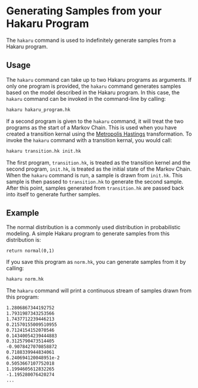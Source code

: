 # Generating Samples from your Hakaru Program #

The `hakaru` command is used to indefinitely generate samples from a Hakaru program.

## Usage ##

The `hakaru` command can take up to two Hakaru programs as arguments. If only one program is provided, the `hakaru` command generates samples based on the model described in
the Hakaru program. In this case, the `hakaru` command can be invoked in the command-line by calling:

````bash
hakaru hakaru_program.hk
````

If a second program is given to the `hakaru` command, it will treat the two programs as the start of a Markov Chain. This is used when you have created a transition kernal 
using the [Metropolis Hastings](../transforms/mh.md) transformation. To invoke the `hakaru` command with a transition kernal, you would call:

````bash
hakaru transition.hk init.hk
````

The first program, `transition.hk`,  is treated as the transition kernel and the second program, `init.hk`, is treated as the initial state of the Markov Chain. When the 
`hakaru` command is run, a sample is drawn from `init.hk`. This sample is then passed to `transition.hk` to generate the second sample. After this point, samples generated
from `transition.hk` are passed back into itself to generate further samples.

## Example ##

The normal distribution is a commonly used distribution in probabilistic modeling. A simple Hakaru program to generate samples from this distribution is:

````nohighlight
return normal(0,1)
````

If you save this program as `norm.hk`, you can generate samples from it by calling:

````bash
hakaru norm.hk
````

The `hakaru` command will print a continuous stream of samples drawn from this program:

````bash
1.2806867344192752
1.7931987343253566
1.7437712239446213
0.21570155009510955
0.7124154152070546
0.14340054239444883
0.3125790473514405
-0.9078427070858872
0.7188339944834061
6.240694120048951e-2
0.5053667107752018
1.1994605612832265
-1.195280076420274
...
````